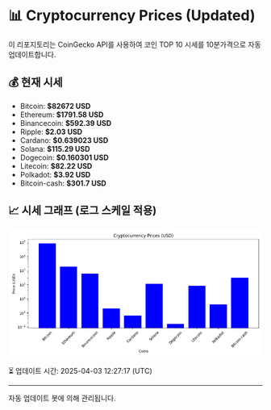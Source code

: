 
# 📊 Cryptocurrency Prices (Updated)

이 리포지토리는 CoinGecko API를 사용하여 코인 TOP 10 시세를 10분가격으로 자동 업데이트합니다.

## 💰 현재 시세
- Bitcoin: **$82672 USD**
- Ethereum: **$1791.58 USD**
- Binancecoin: **$592.39 USD**
- Ripple: **$2.03 USD**
- Cardano: **$0.639023 USD**
- Solana: **$115.29 USD**
- Dogecoin: **$0.160301 USD**
- Litecoin: **$82.22 USD**
- Polkadot: **$3.92 USD**
- Bitcoin-cash: **$301.7 USD**

## 📈 시세 그래프 (로그 스케일 적용)
![Crypto Prices](crypto_prices.png)

⏳ 업데이트 시간: 2025-04-03 12:27:17 (UTC)

---
자동 업데이트 봇에 의해 관리됩니다.
